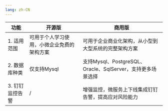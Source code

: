 ```yaml
---
lang: zh-CN
---
```


| 功能 | 开源版 | 商用版 |
| ------ | ------ | ------ |
| 1. 适用范围 | 可用于个人学习使用，小微企业免费的架构方案 | 可用于企业商业化架构，从小型到大型系统的完整架构方案 |
| 2. 数据库种类 | 仅支持Mysql | 支持Mysql、PostgreSQL、Oracle、SqlServer，支持更多场景选择 |
| 3. 钉钉监控告警 | / | 增强监控，微服务上下线集成钉钉告警，提高应对风险能力 |
